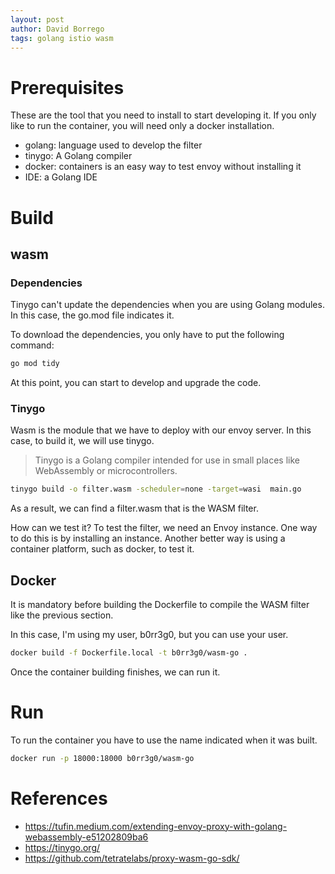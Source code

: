 ```yaml
---
layout: post
author: David Borrego
tags: golang istio wasm
---
```

# Prerequisites
These are the tool that you need to install to start developing it. If you only like to run the container, you will need only a docker installation. 
* golang: language used to develop the filter
* tinygo: A Golang compiler
* docker:  containers is an easy way to test envoy without installing it
* IDE: a Golang IDE

# Build
## wasm
### Dependencies
Tinygo can't update the dependencies when you are using Golang modules. In this case, the go.mod file indicates it. 

To download the dependencies, you only have to put the following command: 
```bash
go mod tidy
```
At this point, you can start to develop and upgrade the code. 

### Tinygo
Wasm is the module that we have to deploy with our envoy server. In this case, to build it, we will use tinygo.

> Tinygo is a Golang compiler intended for use in small places like WebAssembly or microcontrollers.

```bash
tinygo build -o filter.wasm -scheduler=none -target=wasi  main.go
```
As a result, we can find a filter.wasm that is the WASM filter. 

How can we test it? To test the filter, we need an Envoy instance. One way to do this is by installing an instance. Another better way is using a container platform, such as docker, to test it.

## Docker
It is mandatory before building the Dockerfile to compile the WASM filter like the previous section. 

In this case, I'm using my user, b0rr3g0, but you can use your user. 
```bash
docker build -f Dockerfile.local -t b0rr3g0/wasm-go .
```
Once the container building finishes, we can run it.

# Run
To run the container you have to use the name indicated when it was built.
```bash
docker run -p 18000:18000 b0rr3g0/wasm-go
```

# References
* https://tufin.medium.com/extending-envoy-proxy-with-golang-webassembly-e51202809ba6
* https://tinygo.org/
* https://github.com/tetratelabs/proxy-wasm-go-sdk/
